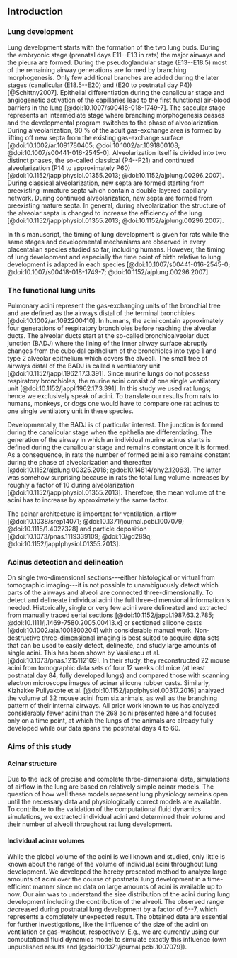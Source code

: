 ## Introduction
### Lung development

Lung development starts with the formation of the two lung buds.
During the embryonic stage (prenatal days E11--E13 in rats) the major airways and the pleura are formed.
During the pseudoglandular stage (E13--E18.5) most of the remaining airway generations are formed by branching morphogenesis.
Only few additional branches are added during the later stages (canalicular (E18.5--E20) and (E20 to postnatal day P4)) [@Schittny2007].
Epithelial differentiation during the canalicular stage and angiogenetic activation of the capillaries lead to the first functional air-blood barriers in the lung [@doi:10.1007/s00418-018-1749-7].
The saccular stage represents an intermediate stage where branching morphogenesis ceases and the developmental program switches to the phase of alveolarization.
During alveolarization, 90 % of the adult gas-exchange area is formed by lifting off new septa from the existing gas-exchange surface [@doi:10.1002/ar.1091780405; @doi:10.1002/ar.1091800108; @doi:10.1007/s00441-016-2545-0].
Alveolarization itself is divided into two distinct phases, the so-called classical (P4--P21) and continued alveolarization (P14 to approximately P60) [@doi:10.1152/japplphysiol.01355.2013; @doi:10.1152/ajplung.00296.2007].
During classical alveolarization, new septa are formed starting from preexisting immature septa which contain a double-layered capillary network.
During continued alveolarization, new septa are formed from preexisting mature septa.
In general, during alveolarization the structure of the alveolar septa is changed to increase the efficiency of the lung [@doi:10.1152/japplphysiol.01355.2013; @doi:10.1152/ajplung.00296.2007].

In this manuscript, the timing of lung development is given for rats while the same stages and developmental mechanisms are observed in every placentalian species studied so far, including humans.
However, the timing of lung development and especially the time point of birth relative to lung development is adapted in each species [@doi:10.1007/s00441-016-2545-0; @doi:10.1007/s00418-018-1749-7; @doi:10.1152/ajplung.00296.2007].

### The functional lung units

Pulmonary acini represent the gas-exchanging units of the bronchial tree and are defined as the airways distal of the terminal bronchioles [@doi:10.1002/ar.1092200410].
In humans, the acini contain approximately four generations of respiratory bronchioles before reaching the alveolar ducts.
The alveolar ducts start at the so-called bronchioalveolar duct junction (BADJ) where the lining of the inner airway surface abruptly changes from the cuboidal epithelium of the bronchioles into type 1 and type 2 alveolar epithelium which covers the alveoli.
The small tree of airways distal of the BADJ is called a ventilatory unit [@doi:10.1152/jappl.1962.17.3.391].
Since murine lungs do not possess respiratory bronchioles, the murine acini consist of one single ventilatory unit [@doi:10.1152/jappl.1962.17.3.391].
In this study we used rat lungs; hence we exclusively speak of acini.
To translate our results from rats to humans, monkeys, or dogs one would have to compare one rat acinus to one single ventilatory unit in these species.

Developmentally, the BADJ is of particular interest.
The junction is formed during the canalicular stage when the epithelia are differentiating.
The generation of the airway in which an individual murine acinus starts is defined during the canalicular stage and remains constant once it is formed.
As a consequence, in rats the number of formed acini also remains constant during the phase of alveolarization and thereafter [@doi:10.1152/ajplung.00325.2016; @doi:10.14814/phy2.12063].
The latter was somehow surprising because in rats the total lung volume increases by roughly a factor of 10 during alveolarization [@doi:10.1152/japplphysiol.01355.2013].
Therefore, the mean volume of the acini has to increase by approximately the same factor.

The acinar architecture is important for ventilation, airflow [@doi:10.1038/srep14071; @doi:10.1371/journal.pcbi.1007079; @doi:10.1115/1.4027328] and particle deposition [@doi:10.1073/pnas.1119339109; @doi:10/gd289q; @doi:10.1152/japplphysiol.01355.2013].

### Acinus detection and delineation

On single two-dimensional sections---either histological or virtual from tomographic imaging---it is not possible to unambiguously detect which parts of the airways and alveoli are connected three-dimensionally.
To detect and delineate individual acini the full three-dimensional information is needed.
Historically, single or very few acini were delineated and extracted from manually traced serial sections [@doi:10.1152/jappl.1987.63.2.785; @doi:10.1111/j.1469-7580.2005.00413.x] or sectioned silicone casts [@doi:10.1002/aja.1001800204] with considerable manual work.
Non-destructive three-dimensional imaging is best suited to acquire data sets that can be used to easily detect, delineate, and study large amounts of single acini.
This has been shown by Vasilescu et al. [@doi:10.1073/pnas.1215112109].
In their study, they reconstructed 22 mouse acini from tomographic data sets of four 12 weeks old mice (at least postnatal day 84, fully developed lungs) and compared those with scanning electron microscope images of acinar silicone rubber casts.
Similarly, Kizhakke Puliyakote et al. [@doi:10.1152/japplphysiol.00317.2016] analyzed the volume of 32 mouse acini from six animals, as well as the branching pattern of their internal airways.
All prior work known to us has analyzed considerably fewer acini than the 268 acini presented here and focuses only on a time point, at which the lungs of the animals are already fully developed while our data spans the postnatal days 4 to 60.

### Aims of this study

#### Acinar structure

Due to the lack of precise and complete three-dimensional data, simulations of airflow in the lung are based on relatively simple acinar models.
The question of how well these models represent lung physiology remains open until the necessary data and physiologically correct models are available.
To contribute to the validation of the computational fluid dynamics simulations, we extracted individual acini and determined their volume and their number of alveoli throughout rat lung development.

#### Individual acinar volumes

While the global volume of the acini is well known and studied, only little is known about the range of the volume of individual acini throughout lung development.
We developed the hereby presented method to analyze large amounts of acini over the course of postnatal lung development in a time-efficient manner since no data on large amounts of acini is available up to now.
Our aim was to understand the size distribution of the acini during lung development including the contribution of the alveoli.
The observed range *de*creased during postnatal lung development by a factor of 6--7, which represents a completely unexpected result.
The obtained data are essential for further investigations, like the influence of the size of the acini on ventilation or gas-washout, respectively.
E.g., we are currently using our computational fluid dynamics model to simulate exactly this influence (own unpublished results and [@doi:10.1371/journal.pcbi.1007079]).